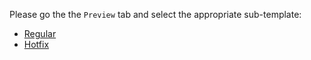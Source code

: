 Please go the the `Preview` tab and select the appropriate sub-template:

- [Regular](.github/regular_template.md)
- [Hotfix](/choose/?expand=1&template=hotfix_template.md)
